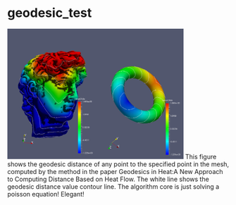 # geodesic_test
<img src="https://github.com/WTYatzoo/WTYatzoo.github.io/raw/master/gallery/heat_based_geodesic.png" width="400" />
This figure shows the geodesic distance of any point to the specified point in the mesh, computed by the method 
in the paper Geodesics in Heat:A New Approach to Computing Distance Based on Heat Flow. The white line shows the geodesic distance value contour line. The algorithm core is just solving a poisson equation! Elegant!
